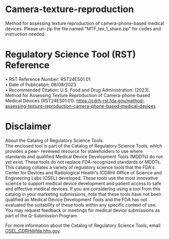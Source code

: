 # Camera-texture-reproduction
Method for assessing texture reproduction of camera-phone-based medical devices. Please un-zip the file named "MTF_tex_1_share.zip" for codes and instruction needed. 

# Regulatory Science Tool (RST) Reference
•	RST Reference Number: RST24ES01.01  
•	Date of Publication: 08/08/2023  
•	Recommended Citation: U.S. Food and Drug Administration. (2023). Method for Assessing Texture Reproduction of Camera-phone-based Medical Devices (RST24ES01.01). https://cdrh-rst.fda.gov/method-assessing-texture-reproduction-camera-phone-based-medical-devices  

# Disclaimer
About the Catalog of Regulatory Science Tools  
The enclosed tool is part of the Catalog of Regulatory Science Tools, which provides a peer- reviewed resource for stakeholders to use where standards and qualified Medical Device Development Tools (MDDTs) do not yet exist. These tools do not replace FDA-recognized standards or MDDTs. This catalog collates a variety of regulatory science tools that the FDA's Center for Devices and Radiological Health's (CDRH) Office of Science and Engineering Labs (OSEL) developed. These tools use the most innovative science to support medical device development and patient access to safe and effective medical devices. If you are considering using a tool from this catalog in your marketing submissions, note that these tools have not been qualified as Medical Device Development Tools and the FDA has not evaluated the suitability of these tools within any specific context of use. You may request feedback or meetings for medical device submissions as part of the Q-Submission Program.  

For more information about the Catalog of Regulatory Science Tools, email OSEL_CDRH@fda.hhs.gov.
